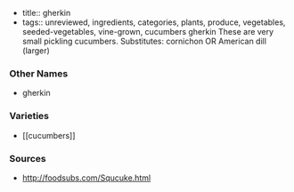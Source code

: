 - title:: gherkin
- tags:: unreviewed, ingredients, categories, plants, produce, vegetables, seeded-vegetables, vine-grown, cucumbers
gherkin These are very small pickling cucumbers. Substitutes: cornichon OR American dill (larger)

### Other Names

* gherkin

### Varieties

* [[cucumbers]]

### Sources
* http://foodsubs.com/Squcuke.html
